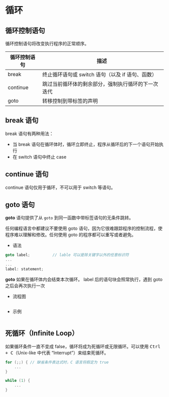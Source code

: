 # 循环

## 循环控制语句

循环控制语句将改变执行程序的正常顺序。

| 循环控制语句 | 描述                                               |
| ------------ | -------------------------------------------------- |
| break        | 终止循环语句或 switch 语句（以及 if 语句、函数）   |
| continue     | 跳过当前循环体的剩余部分，强制执行循环的下一次迭代 |
| goto         | 转移控制到带标签的声明                             |

## break 语句

break 语句有两种用法：

* 当 break 语句在循环体时，循环立即终止，程序从循环后的下一个语句开始执行
* 在 switch 语句中终止 case

## continue 语句

continue 语句仅用于循环，不可以用于 switch 等语句。

## goto 语句

**goto** 语句提供了从 `goto` 到同一函数中带标签语句的无条件跳转。

任何编程语言中都建议不要使用 goto 语句，因为它很难跟踪程序的控制流程，使程序难以理解和修改。任何使用 goto 的程序都可以重写或者避免。

* 语法

```c
goto label;          // lable 可以是除关键字以外的任意标识符
...
...
label: statement;
```

**goto** 如果在循环体内会结束本次循环。
label 后的语句块会照常执行，遇到 goto 之后会再次执行一次

* 流程图

```graph
```

* 示例

```c
```

## 死循环（Infinite Loop）

如果循环条件一直不变成 false，循环将成为死循环或无限循环。可以使用 <kbd>Ctrl + C</kbd>（Unix-like 中代表 “Interrupt”）来结束死循环。

```c
for (;;) { // 缺省条件表达式时，C 语言将假定为 true
    ...
}
```

```c
while (1) {
    ...
}
```
